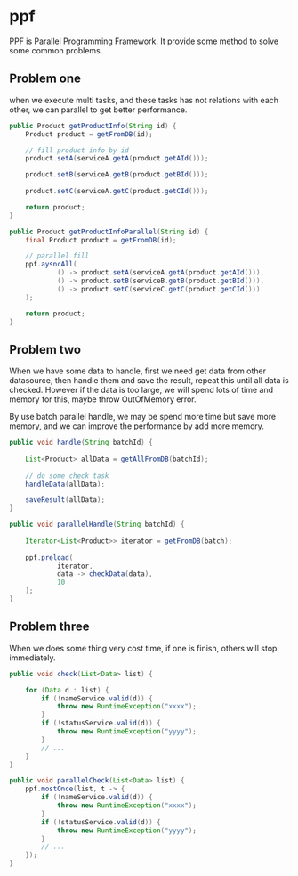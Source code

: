 # ppf

PPF is Parallel Programming Framework.
It provide some method to solve some common problems.

## Problem one

when we execute multi tasks, and these tasks has not relations with each other, we can parallel to get better performance.

```java
public Product getProductInfo(String id) {
    Product product = getFromDB(id);

    // fill product info by id
    product.setA(serviceA.getA(product.getAId()));

    product.setB(serviceA.getB(product.getBId()));
        
    product.setC(serviceA.getC(product.getCId()));

    return product;
}
```

```java
public Product getProductInfoParallel(String id) {
    final Product product = getFromDB(id);

    // parallel fill 
    ppf.aysncAll(
            () -> product.setA(serviceA.getA(product.getAId())),
            () -> product.setB(serviceB.getB(product.getBId())),
            () -> product.setC(serviceC.getC(product.getCId()))
    );

    return product;
}
```

## Problem two

When we have some data to handle, first we need get data from other datasource, 
then handle them and save the result, repeat this until all data is checked.
However if the data is too large, we will spend lots of time and memory for this,
maybe throw OutOfMemory error.

By use batch parallel handle, we may be spend more time but save more memory,
and we can improve the performance by add more memory.

```java
public void handle(String batchId) {
    
    List<Product> allData = getAllFromDB(batchId);
    
    // do some check task
    handleData(allData);

    saveResult(allData);
}

```

```java
public void parallelHandle(String batchId) {
    
    Iterator<List<Product>> iterator = getFromDB(batch);
    
    ppf.preload(
            iterator,
            data -> checkData(data),
            10
    );
}
```

## Problem three

When we does some thing very cost time, if one is finish, others will stop immediately.

```java
public void check(List<Data> list) {

    for (Data d : list) {
        if (!nameService.valid(d)) {
            throw new RuntimeException("xxxx");
        }
        if (!statusService.valid(d)) {
            throw new RuntimeException("yyyy");
        }
        // ...
    }
}
```

```java
public void parallelCheck(List<Data> list) {
    ppf.mostOnce(list, t -> {
        if (!nameService.valid(d)) {
            throw new RuntimeException("xxxx");
        }
        if (!statusService.valid(d)) {
            throw new RuntimeException("yyyy");
        }
        // ...
    });
}
```